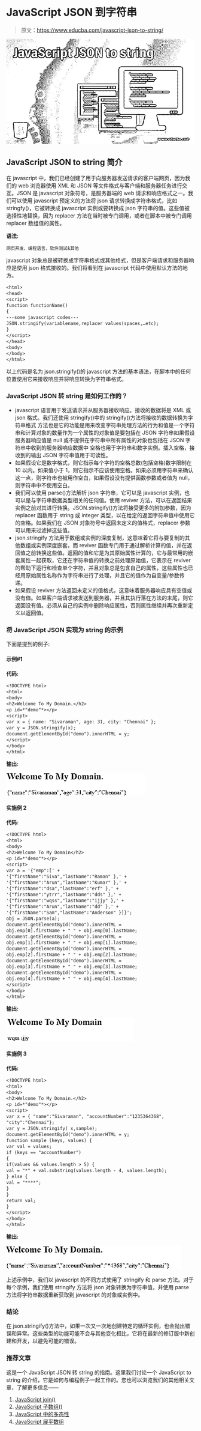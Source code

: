 # JavaScript JSON 到字符串

> 原文：<https://www.educba.com/javascript-json-to-string/>

![JavaScript JSON to string](img/4d113f78bd9bc2c9123bd74acc6f1086.png)



## JavaScript JSON to string 简介

在 javascript 中，我们已经创建了用于向服务器发送请求的客户端网页，因为我们的 web 浏览器使用 XML 和 JSON 等文件格式与客户端和服务器任务进行交互。JSON 是 javascript 对象符号，是服务器端的 web 请求和响应格式之一。我们可以使用 javascript 预定义的方法将 json 请求转换成字符串格式，比如 stringfy()，它被转换成 javascript 实例或要转换成 json 字符串的值。这些值被选择性地替换，因为 replacer 方法在当时被专门调用，或者在脚本中被专门调用 replacer 数组值的属性。

**语法:**

<small>网页开发、编程语言、软件测试&其他</small>

javascript 对象总是被转换成字符串格式或其他格式，但是客户端请求和服务器响应是使用 json 格式接收的。我们将看到在 javascript 代码中使用默认方法的地方。

```
<html>
<head>
<script>
function functionName()
{
---some javascript codes---
JSON.stringify(variablename,replacer values(spaces,…etc);
}
</script>
</head>
<body>
</body>
</html>
```

以上代码是名为 json.stringify()的 javascript 方法的基本语法，在脚本中的任何位置使用它来接收响应并将响应转换为字符串格式。

### JavaScript JSON 转 string 是如何工作的？

*   javascript 语言用于发送请求并从服务器接收响应。接收的数据将是 XML 或 json 格式。我们还使用 stringify()中的 stringify()方法将接收的数据转换为字符串格式 方法也是它的功能是用来改变字符串处理方法的行为和值是一个字符串和计算对象的数量作为一个属性的对象值是要包括在 JSON 字符串如果假设服务器响应值是 null 或不提供在字符串中所有属性的对象也包括在 JSON 字符串中收到的服务器响应数据中 空格也用于字符串和数字实例。插入空格，接收到的输出 JSON 字符串值用于可读性。
*   如果假设它是数字格式，则它指示每个字符的空格总数(包括空格)数字限制在 10 以内。如果值小于 1，则它指示不应该使用空格。如果必须用字符串来确认这一点，则字符串也被用作空白，如果假设没有提供函数参数或者值为 null，则字符串中不使用空白。
*   我们可以使用 parse()方法解析 json 字符串，它可以是 javascript 实例，也可以是与字符串数据类型相关的任何值。使用 reviver 方法，可以在返回结果实例之前对其进行转换。JSON.stringify()方法将接受更多的附加参数，因为 replacer 函数用于 string 或 integer 类型，以在给定的返回字符串值中使用它的空格。如果我们在 JSON 对象符号中返回未定义的值格式，replacer 参数可以用来过滤掉这些值。
*   json.stringify 方法用于数组或实例的深度复制，这意味着它将与要复制的其他数组或实例深度嵌套，而 reviver 函数专门用于通过解析计算的值，并在返回值之前转换这些值。返回的值和它是为其原始属性计算的，它与最常用的嵌套属性一起获取，它还在字符串值的转换之前处理原始值，它表示在 reviver 的帮助下运行和检查单个字符，并且对象总是包含自己的属性，这些属性也已经用原始属性名称作为字符串进行了处理，并且它的值作为自变量/参数传递。
*   如果假设 reviver 方法返回未定义的值格式，这意味着服务器响应具有空值或没有值。如果客户端请求被发送到服务器，并且其执行落在方法的末尾，则它返回没有值。必须从自己的实例中删除响应属性，否则属性继续并再次重新定义以返回值。

### 将 JavaScript JSON 实现为 string 的示例

下面是提到的例子:

#### 示例#1

**代码:**

```
<!DOCTYPE html>
<html>
<body>
<h2>Welcome To My Domain.</h2>
<p id=*"demo"*></p>
<script>
var x = { name: "Sivaraman", age: 31, city: "Chennai" };
var y = JSON.stringify(x);
document.getElementById("demo").innerHTML = y;
</script>
</body>
</html>
```

**输出:**

![JavaScript JSON to string - 1](img/de87ba8b1cf366e801a69915e12d2b17.png)



#### 实施例 2

**代码:**

```
<!DOCTYPE html>
<html>
<body>
<h2>Welcome To My Domain</h2>
<p id=*"demo"*></p>
<script>
var a = '{"emp":[' +
'{"firstName":"Siva","lastName":"Raman" },' +
'{"firstName":"Arun","lastName":"Kumar" },' +
'{"firstName":"dsa","lastName":"erf" },' +
'{"firstName":"ytrr","lastName":"dds" },' +
'{"firstName":"wqss","lastName":"ijjy" },' +
'{"firstName":"Arun","lastName":"dd" },' +
'{"firstName":"Sam","lastName":"Anderson" }]}';
obj = JSON.parse(a);
document.getElementById("demo").innerHTML =
obj.emp[0].firstName + " " + obj.emp[0].lastName;
document.getElementById("demo").innerHTML =
obj.emp[1].firstName + " " + obj.emp[1].lastName;
document.getElementById("demo").innerHTML =
obj.emp[2].firstName + " " + obj.emp[2].lastName;
document.getElementById("demo").innerHTML =
obj.emp[3].firstName + " " + obj.emp[3].lastName;
document.getElementById("demo").innerHTML =
obj.emp[4].firstName + " " + obj.emp[4].lastName;
</script>
</body>
</html>
```

**输出:**

![JavaScript JSON to string - 2](img/ab4a1a607d471b835f959258e5867312.png)



#### 实施例 3

**代码:**

```
<!DOCTYPE html>
<html>
<body>
<h2>Welcome To My Domain.</h2>
<p id=*"demo"*></p>
<script>
var x = { "name":"Sivaraman", "accountNumber":"1235364368", "city":"Chennai"};
var y = JSON.stringify( x,sample);
document.getElementById("demo").innerHTML = y;
function sample (keys, values) {
var val = values;
if (keys == "accountNumber")
{
if(values && values.length > 5) {
val = "*" + val.substring(values.length - 4, values.length);
} else {
val = "****";
}
}
return val;
}
</script>
</body>
</html>
```

**输出:**

![Example - 3](img/712a4770d5ad4227df4ac6770f17c624.png)



上述示例中，我们以 javascript 的不同方式使用了 stringify 和 parse 方法。对于每个示例，我们使用 stringify 方法将 json 对象转换为字符串值，并使用 parse 方法将字符串数据重新获取到 javascript 的对象或实例中。

### 结论

在 json.stringify()方法中，如果一次又一次地创建特定的循环实例，也会抛出错误和异常。这些类型的功能可能不会与其他变化相比，它将在最新的修订版中新创建和开发，以避免可能的错误。

### 推荐文章

这是一个 JavaScript JSON 转 string 的指南。这里我们讨论一个 JavaScript to string 的介绍，它是如何与编程例子一起工作的。您也可以浏览我们的其他相关文章，了解更多信息——

1.  [JavaScript join()](https://www.educba.com/javascript-join/)
2.  [JavaScript 子数组()](https://www.educba.com/javascript-subarray/)
3.  [JavaScript 中的多态性](https://www.educba.com/polymorphism-in-javascript/)
4.  [JavaScript 展平数组](https://www.educba.com/javascript-flatten-array/)





